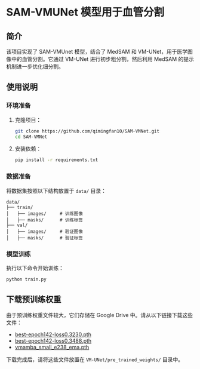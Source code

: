 
# SAM-VMUNet 模型用于血管分割

## 简介

该项目实现了 SAM-VMUnet 模型，结合了 MedSAM 和 VM-UNet，用于医学图像中的血管分割。它通过 VM-UNet 进行初步粗分割，然后利用 MedSAM 的提示机制进一步优化细分割。

## 使用说明

### 环境准备

1. 克隆项目：
   ```bash
   git clone https://github.com/qimingfan10/SAM-VMNet.git
   cd SAM-VMNet
   ```

2. 安装依赖：
   ```bash
   pip install -r requirements.txt
   ```

### 数据准备

将数据集按照以下结构放置于 `data/` 目录：

```
data/
├── train/
│   ├── images/     # 训练图像
│   ├── masks/      # 训练标签
├── val/
│   ├── images/     # 验证图像
│   ├── masks/      # 验证标签
```

### 模型训练

执行以下命令开始训练：

```bash
python train.py
```
## 下载预训练权重

由于预训练权重文件较大，它们存储在 Google Drive 中。请从以下链接下载这些文件：

- [best-epoch142-loss0.3230.pth](https://drive.google.com/file/d/1jsZKakA4FrYaMXNp6qkVtxXwwcJQKrW4/view?usp=drive_link)
- [best-epoch142-loss0.3488.pth](https://drive.google.com/file/d/1OKIzUM_L6FeEqyuIsAMn4x-FHptizTkG/view?usp=drive_link)
- [vmamba_small_e238_ema.pth](https://drive.google.com/file/d/1XL7JuacjoZCr8w2b0c8CaQn8b0hREblk/view?usp=drive_link)

下载完成后，请将这些文件放置在 `VM-UNet/pre_trained_weights/` 目录中。
